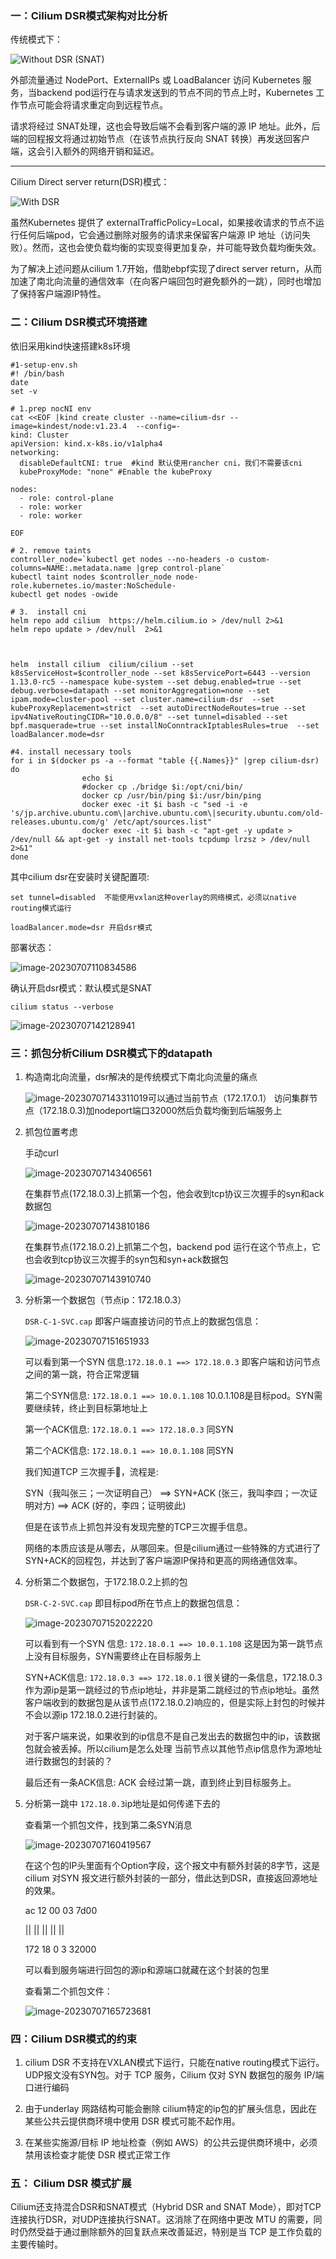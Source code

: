### 一：Cilium DSR模式架构对比分析

传统模式下：

![Without DSR (SNAT)](https://cilium.io/static/ddc4cd7b45e012ff15f400313c5a8042/832a9/dsr-without.png)

外部流量通过 NodePort、ExternalIPs 或 LoadBalancer 访问 Kubernetes 服务，当backend pod运行在与请求发送到的节点不同的节点上时，Kubernetes 工作节点可能会将请求重定向到远程节点。

请求将经过 SNAT处理，这也会导致后端不会看到客户端的源 IP 地址。此外，后端的回程报文将通过初始节点（在该节点执行反向 SNAT 转换）再发送回客户端，这会引入额外的网络开销和延迟。

---

Cilium Direct server return(DSR)模式：

![With DSR](https://cilium.io/static/b4488d749f6e74376e90dcff34c1ab6b/832a9/dsr-with.png)

虽然Kubernetes 提供了 externalTrafficPolicy=Local，如果接收请求的节点不运行任何后端pod，它会通过删除对服务的请求来保留客户端源 IP 地址（访问失败）。然而，这也会使负载均衡的实现变得更加复杂，并可能导致负载均衡失效。

为了解决上述问题从cilium 1.7开始，借助ebpf实现了direct server return，从而加速了南北向流量的通信效率（在向客户端回包时避免额外的一跳），同时也增加了保持客户端源IP特性。



### 二：Cilium DSR模式环境搭建

依旧采用kind快速搭建k8s环境

```shell
#1-setup-env.sh
#! /bin/bash
date
set -v

# 1.prep nocNI env
cat <<EOF |kind create cluster --name=cilium-dsr --image=kindest/node:v1.23.4  --config=-
kind: Cluster
apiVersion: kind.x-k8s.io/v1alpha4
networking:
  disableDefaultCNI: true  #kind 默认使用rancher cni，我们不需要该cni
  kubeProxyMode: "none" #Enable the kubeProxy
  
nodes:
  - role: control-plane
  - role: worker
  - role: worker
  
EOF

# 2. remove taints
controller_node=`kubectl get nodes --no-headers -o custom-columns=NAME:.metadata.name |grep control-plane`
kubectl taint nodes $controller_node node-role.kubernetes.io/master:NoSchedule-
kubectl get nodes -owide

# 3.  install cni
helm repo add cilium  https://helm.cilium.io > /dev/null 2>&1
helm repo update > /dev/null  2>&1



helm  install cilium  cilium/cilium --set k8sServiceHost=$controller_node --set k8sServicePort=6443 --version 1.13.0-rc5 --namespace kube-system --set debug.enabled=true --set debug.verbose=datapath --set monitorAggregation=none --set ipam.mode=cluster-pool --set cluster.name=cilium-dsr  --set kubeProxyReplacement=strict  --set autoDirectNodeRoutes=true --set ipv4NativeRoutingCIDR="10.0.0.0/8" --set tunnel=disabled --set bpf.masquerade=true --set installNoConntrackIptablesRules=true  --set loadBalancer.mode=dsr

#4. install necessary tools
for i in $(docker ps -a --format "table {{.Names}}" |grep cilium-dsr)
do
                echo $i
                #docker cp ./bridge $i:/opt/cni/bin/
                docker cp /usr/bin/ping $i:/usr/bin/ping
                docker exec -it $i bash -c "sed -i -e  's/jp.archive.ubuntu.com\|archive.ubuntu.com\|security.ubuntu.com/old-releases.ubuntu.com/g' /etc/apt/sources.list"
                docker exec -it $i bash -c "apt-get -y update > /dev/null && apt-get -y install net-tools tcpdump lrzsz > /dev/null 2>&1"
done
```

其中cilium dsr在安装时关键配置项:

`set tunnel=disabled  不能使用vxlan这种overlay的网络模式，必须以native routing模式运行`

`loadBalancer.mode=dsr 开启dsr模式`



部署状态：

![image-20230707110834586](./assets/image-20230707110834586.png) 

确认开启dsr模式：默认模式是SNAT

`cilium status --verbose`

![image-20230707142128941](./assets/image-20230707142128941.png) 





### 三：抓包分析Cilium DSR模式下的datapath

1. 构造南北向流量，dsr解决的是传统模式下南北向流量的痛点

   ![image-20230707143311019](./assets/image-20230707143311019.png)可以通过当前节点（172.17.0.1） 访问集群节点（172.18.0.3)加nodeport端口32000然后负载均衡到后端服务上

   

2. 抓包位置考虑

   手动curl

   ![image-20230707143406561](./assets/image-20230707143406561.png) 

   在集群节点(172.18.0.3)上抓第一个包，他会收到tcp协议三次握手的syn和ack数据包

   ![image-20230707143810186](./assets/image-20230707143810186.png) 

   在集群节点(172.18.0.2)上抓第二个包，backend pod 运行在这个节点上，它也会收到tcp协议三次握手的syn包和syn+ack数据包

   ![image-20230707143910740](./assets/image-20230707143910740.png)

3. 分析第一个数据包（节点ip：172.18.0.3）

   `DSR-C-1-SVC.cap` 即客户端直接访问的节点上的数据包信息：

   ![image-20230707151651933](./assets/image-20230707151651933.png)

   可以看到第一个SYN 信息:`172.18.0.1 ==> 172.18.0.3`  即客户端和访问节点之间的第一跳，符合正常逻辑

   第二个SYN信息: `172.18.0.1 ==> 10.0.1.108`  10.0.1.108是目标pod。SYN需要继续转，终止到目标第地址上

   第一个ACK信息: `172.18.0.1 ==> 172.18.0.3`  同SYN

   第二个ACK信息: `172.18.0.1 ==> 10.0.1.108`  同SYN

   我们知道TCP 三次握手🤝，流程是: 

   SYN（我叫张三；一次证明自己） ==> SYN+ACK (张三，我叫李四；一次证明对方) ==> ACK (好的，李四；证明彼此)

   但是在该节点上抓包并没有发现完整的TCP三次握手信息。

   网络的本质应该是从哪去，从哪回来。但是cilium通过一些特殊的方式进行了SYN+ACK的回程包，并达到了客户端源IP保持和更高的网络通信效率。

   

4. 分析第二个数据包，于172.18.0.2上抓的包

   `DSR-C-2-SVC.cap` 即目标pod所在节点上的数据包信息：

   ![image-20230707152022220](./assets/image-20230707152022220.png)

   可以看到有一个SYN 信息: `172.18.0.1 ==> 10.0.1.108`  这是因为第一跳节点上没有目标服务，SYN需要终止在目标服务上

   SYN+ACK信息: `172.18.0.3 ==> 172.18.0.1` 很关键的一条信息，172.18.0.3 作为源ip是第一跳经过的节点ip地址，并非是第二跳经过的节点ip地址。虽然客户端收到的数据包是从该节点(172.18.0.2)响应的，但是实际上封包的时候并不会以源ip 172.18.0.2进行封装的。

   对于客户端来说，如果收到的ip信息不是自己发出去的数据包中的ip，该数据包就会被丢掉。所以cilium是怎么处理 当前节点以其他节点ip信息作为源地址进行数据包的封装的？

   最后还有一条ACK信息: ACK 会经过第一跳，直到终止到目标服务上。

   

5. 分析第一跳中 `172.18.0.3`ip地址是如何传递下去的

   查看第一个抓包文件，找到第二条SYN消息

   ![image-20230707160419567](./assets/image-20230707160419567.png)

   在这个包的IP头里面有个Option字段，这个报文中有额外封装的8字节，这是cilium 对SYN 报文进行额外封装的一部分，借此达到DSR，直接返回源地址的效果。

   ac   12  00  03  7d00 

   ||   ||  ||  ||   ||

   172  18   0  3   32000

   可以看到服务端进行回包的源ip和源端口就藏在这个封装的包里

   

   查看第二个抓包文件：

   ![image-20230707165723681](./assets/image-20230707165723681.png)

   

### 四：Cilium DSR模式的约束

1. cilium DSR 不支持在VXLAN模式下运行，只能在native routing模式下运行。UDP报文没有SYN包。对于 TCP 服务，Cilium 仅对 SYN 数据包的服务 IP/端口进行编码

2. 由于underlay 网路结构可能会删除 cilium特定的ip包的扩展头信息，因此在某些公共云提供商环境中使用 DSR 模式可能不起作用。

3. 在某些实施源/目标 IP 地址检查（例如 AWS）的公共云提供商环境中，必须禁用该检查才能使 DSR 模式正常工作

   

### 五： Cilium DSR 模式扩展

Cilium还支持混合DSR和SNAT模式（Hybrid DSR and SNAT Mode），即对TCP连接执行DSR，对UDP连接执行SNAT。这消除了在网络中更改 MTU 的需要，同时仍然受益于通过删除额外的回复跃点来改善延迟，特别是当 TCP 是工作负载的主要传输时。
